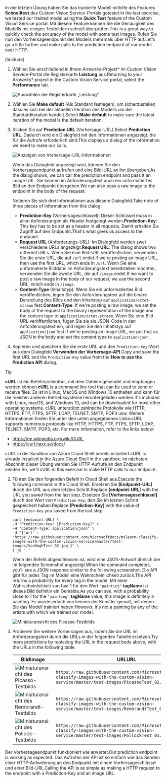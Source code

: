 <span data-ttu-id="e6243-101">In der letzten Übung haben Sie das trainierte Modell mithilfe des Features **Schnelltest** des Custom Vision Service-Portals getestet.</span><span class="sxs-lookup"><span data-stu-id="e6243-101">In the last exercise, we tested our trained model using the **Quick Test** feature of the Custom Vision Service portal.</span></span> <span data-ttu-id="e6243-102">Mit diesem Feature können Sie die Genauigkeit des Modells mit einigen Testbildern schnell überprüfen.</span><span class="sxs-lookup"><span data-stu-id="e6243-102">This is a great way to quickly check the accuracy of the model with some test images.</span></span> <span data-ttu-id="e6243-103">Rufen Sie nun den Vorhersageendpunkt des Modells mehrmals über HTTP auf.</span><span class="sxs-lookup"><span data-stu-id="e6243-103">Let's go a little further and make calls to the prediction endpoint of our model over HTTP.</span></span>

[!include[](../../../includes/azure-sandbox-activate.md)]

1. <span data-ttu-id="e6243-104">Wählen Sie anschließend in Ihrem *Artworks*-Projekt\* im Custom Vision Service-Portal die Registerkarte **Leistung** aus.</span><span class="sxs-lookup"><span data-stu-id="e6243-104">Returning to your *Artworks*\* project in the Custom Vision Service portal, select the  **Performance** tab.</span></span>

    ![Auswählen der Registerkarte „Leistung“](../media/5-performance-tab.png)

1. <span data-ttu-id="e6243-106">Wählen Sie **Make default** (Als Standard festlegen), um sicherzustellen, dass es sich bei der aktuellen Iteration des Modells um die Standarditeration handelt.</span><span class="sxs-lookup"><span data-stu-id="e6243-106">Select **Make default** to make sure the latest iteration of the model is the default iteration.</span></span>

1. <span data-ttu-id="e6243-107">Klicken Sie auf **Prediction URL** (Vorhersage-URL).</span><span class="sxs-lookup"><span data-stu-id="e6243-107">Select **Prediction URL**.</span></span> <span data-ttu-id="e6243-108">Dadurch wird ein Dialogfeld mit den Informationen angezeigt, die für die Aufrufe erforderlich sind.</span><span class="sxs-lookup"><span data-stu-id="e6243-108">This displays a dialog of the information we need to make our calls.</span></span> 

    ![Anzeigen von Vorhersage-URL-Informationen](../media/5-portal-prediction-url.png)

    <span data-ttu-id="e6243-110">Wenn das Dialogfeld angezeigt wird, können Sie den Vorhersageendpunkt aufrufen und eine Bild-URL an ihn übergeben.</span><span class="sxs-lookup"><span data-stu-id="e6243-110">As the dialog shows, we can call the prediction endpoint and pass it an image URL.</span></span> <span data-ttu-id="e6243-111">Sie können im Anforderungstext auch ein unformatiertes Bild an den Endpunkt übergeben.</span><span class="sxs-lookup"><span data-stu-id="e6243-111">We can also pass a raw image to the endpoint in the body of the request.</span></span>

    <span data-ttu-id="e6243-112">Notieren Sie sich drei Informationen aus diesem Dialogfeld.</span><span class="sxs-lookup"><span data-stu-id="e6243-112">Take note of three pieces of information from this dialog.</span></span>
     - <span data-ttu-id="e6243-113">**Prediction-Key** (Vorhersageschlüssel): Dieser Schlüssel muss in allen Anforderungen als Header festgelegt werden.</span><span class="sxs-lookup"><span data-stu-id="e6243-113">**Prediction-Key**: This key has to be set as a header in all requests.</span></span> <span data-ttu-id="e6243-114">Damit erhalten Sie Zugriff auf den Endpunkt.</span><span class="sxs-lookup"><span data-stu-id="e6243-114">That's what gives us access to the endpoint.</span></span>
    - <span data-ttu-id="e6243-115">**Request URL** (Anforderungs-URL): Im Dialogfeld werden zwei verschiedene URLs angezeigt.</span><span class="sxs-lookup"><span data-stu-id="e6243-115">**Request URL**: The dialog shows two different URLs.</span></span> <span data-ttu-id="e6243-116">Wenn Sie eine Bild-URL veröffentlichen, verwenden Sie die erste URL, die auf `/url` endet.</span><span class="sxs-lookup"><span data-stu-id="e6243-116">If we're posting an image URL, then use the first URL, which ends in `/url`.</span></span> <span data-ttu-id="e6243-117">Wenn Sie eine unformatierte Bilddatei im Anforderungstext bereitstellen möchten, verwenden Sie die zweite URL, die auf `/image` endet.</span><span class="sxs-lookup"><span data-stu-id="e6243-117">If we want to post a raw image in the body of our request, we use the second URL, which ends in `/image`.</span></span>
    - <span data-ttu-id="e6243-118">**Content-Type** (Inhaltstyp): Wenn Sie ein unformatiertes Bild veröffentlichen, legen Sie den Anforderungstext auf die binäre Darstellung des Bilds und den Inhaltstyp auf `application/octet-stream` fest.</span><span class="sxs-lookup"><span data-stu-id="e6243-118">**Content-Type**: If we're posting a raw image, we set the body of the request to the binary representation of the image and the content type to `application/octet-stream`.</span></span> <span data-ttu-id="e6243-119">Wenn Sie eine Bild-URL veröffentlichen, fügen Sie sie als JSON-Code in den Anforderungstext ein, und legen Sie den Inhaltstyp auf `application/json` fest.</span><span class="sxs-lookup"><span data-stu-id="e6243-119">If we're posting an image URL, we put that as JSON in the body and set the content type to `application/json`.</span></span>
    

3. <span data-ttu-id="e6243-120">Kopieren und speichern Sie die erste URL und den `Prediction-Key`-Wert aus dem Dialogfeld **Verwenden der Vorhersage-API**.</span><span class="sxs-lookup"><span data-stu-id="e6243-120">Copy and save the first URL and the `Prediction-Key` value from the **How to use the Prediction API** dialog.</span></span> 

> [!TIP]
> <span data-ttu-id="e6243-121">**cURL** ist ein Befehlszeilentool, mit dem Dateien gesendet und empfangen werden können.</span><span class="sxs-lookup"><span data-stu-id="e6243-121">**cURL** is a command line tool that can be used to send or receive files.</span></span> <span data-ttu-id="e6243-122">Es ist in Linux, MacOS und Windows 10 enthalten und kann für die meisten anderen Betriebssysteme heruntergeladen werden.</span><span class="sxs-lookup"><span data-stu-id="e6243-122">It's included with Linux, macOS, and Windows 10, and can be downloaded for most other operating systems.</span></span> <span data-ttu-id="e6243-123">cURL unterstützt zahlreiche Protokolle wie HTTP, HTTPS, FTP, FTPS, SFTP, LDAP, TELNET, SMTP, POP3 usw. Weitere Informationen finden Sie unter den unten angegebenen Links:</span><span class="sxs-lookup"><span data-stu-id="e6243-123">cURL supports numerous protocols like HTTP, HTTPS, FTP, FTPS, SFTP, LDAP, TELNET, SMTP, POP3, etc. For more information, refer to the links below:</span></span>
>
>- <https://en.wikipedia.org/wiki/CURL>
>- <https://curl.haxx.se/docs/> 
> 
> <span data-ttu-id="e6243-124">cURL in der Sandbox von Azure Cloud Shell bereits installiert.</span><span class="sxs-lookup"><span data-stu-id="e6243-124">cURL is already installed in the Azure Cloud Shell in the sandbox.</span></span> <span data-ttu-id="e6243-125">Im nächsten Abschnitt dieser Übung werden Sie HTTP-Aufrufe an den Endpunkt senden.</span><span class="sxs-lookup"><span data-stu-id="e6243-125">So, we'll cURL in this exercise to make HTTP calls to our endpoint.</span></span>

2. <span data-ttu-id="e6243-126">Führen Sie den folgenden Befehl in Cloud Shell aus.</span><span class="sxs-lookup"><span data-stu-id="e6243-126">Execute the following command in the Cloud Shell.</span></span> <span data-ttu-id="e6243-127">Ersetzen Sie **[Endpunkt-URL]** durch die URL aus dem letzten Schritt.</span><span class="sxs-lookup"><span data-stu-id="e6243-127">Replace **[endpoint-URL]** with the URL you saved from the last step.</span></span> <span data-ttu-id="e6243-128">Ersetzen Sie **[Vorhersageschlüssel]** durch den Wert von `Prediction-Key`, den Sie im letzten Schritt gespeichert haben.</span><span class="sxs-lookup"><span data-stu-id="e6243-128">Replace **[Prediction-Key]** with the value of `Prediction-Key` you saved from the last step.</span></span> 

    ```azurecli
    curl [endpoint-URL] \
    -H "Prediction-Key: [Prediction-Key]" \
    -H "Content-Type: application/json" \
    -d "{'url' : 'https://raw.githubusercontent.com/MicrosoftDocs/mslearn-classify-images-with-the-custom-vision-service/master/test-images/VanGoghTest_02.jpg'}" \
    | jq '.'
    ```

    <span data-ttu-id="e6243-129">Wenn der Befehl abgeschlossen ist, wird eine JSON-Antwort ähnlich der im folgenden Screenshot angezeigt.</span><span class="sxs-lookup"><span data-stu-id="e6243-129">When the command completes, you'll see a JSON response similar to the following screenshot.</span></span> <span data-ttu-id="e6243-130">Die API gibt für jedes Tag im Modell eine Wahrscheinlichkeit zurück.</span><span class="sxs-lookup"><span data-stu-id="e6243-130">The API returns a probability for every tag in the model.</span></span> <span data-ttu-id="e6243-131">Mit einer Wahrscheinlichkeit von fast 1 für den Wert `"painting"` **tagName** ist dieses Bild definitiv ein Gemälde.</span><span class="sxs-lookup"><span data-stu-id="e6243-131">As you can see, with a probability close to 1 for the `"painting"` **tagName** value, this image is definitely a painting.</span></span> <span data-ttu-id="e6243-132">Es wurde jedoch von keinem der Künstler gemalt, mit denen Sie das Modell trainiert haben.</span><span class="sxs-lookup"><span data-stu-id="e6243-132">However, it's not a painting by any of the artists with which we trained our model.</span></span> 

    ![Miniaturansicht des Picasso-Testbilds](../media/5-prediction-json.png) 

3. <span data-ttu-id="e6243-134">Probieren Sie weitere Vorhersagen aus, indem Sie die URL im Anforderungstext durch die URLs in der folgenden Tabelle ersetzen.</span><span class="sxs-lookup"><span data-stu-id="e6243-134">Try more predictions by replacing the URL in the request body above, with the URLs in the following table.</span></span> 

    |<span data-ttu-id="e6243-135">Bild</span><span class="sxs-lookup"><span data-stu-id="e6243-135">Image</span></span>  | <span data-ttu-id="e6243-136">URL</span><span class="sxs-lookup"><span data-stu-id="e6243-136">URL</span></span>  |
    |---------|---------|
    |![Miniaturansicht des Picasso-Testbilds](../media/picasso-test-02-thumb.jpg)     | `https://raw.githubusercontent.com/MicrosoftDocs/mslearn-classify-images-with-the-custom-vision-service/master/test-images/PicassoTest_02.jpg`        |
    |![Miniaturansicht des Rembrandt-Testbilds](../media/rembrandt-test-01-thumb.jpg)     |  `https://raw.githubusercontent.com/MicrosoftDocs/mslearn-classify-images-with-the-custom-vision-service/master/test-images/RembrandtTest_01.jpg`       |
    |![Miniaturansicht des Pollock-Testbilds](../media/pollock-test-01-thumb.jpg)  |   `https://raw.githubusercontent.com/MicrosoftDocs/mslearn-classify-images-with-the-custom-vision-service/master/test-images/PollockTest_01.jpg`     |
   

<span data-ttu-id="e6243-140">Der Vorhersageendpunkt funktioniert wie erwartet.</span><span class="sxs-lookup"><span data-stu-id="e6243-140">Our prediction endpoint is working as expected.</span></span> <span data-ttu-id="e6243-141">Das Aufrufen der API ist so einfach wie das Senden einer HTTP-Anforderung an den Endpunkt mit einem Vorhersageschlüssel und einer Bild-URL.</span><span class="sxs-lookup"><span data-stu-id="e6243-141">Calling the API is as simple as making a HTTP request to the endpoint with a Prediction-Key and an image URL.</span></span>